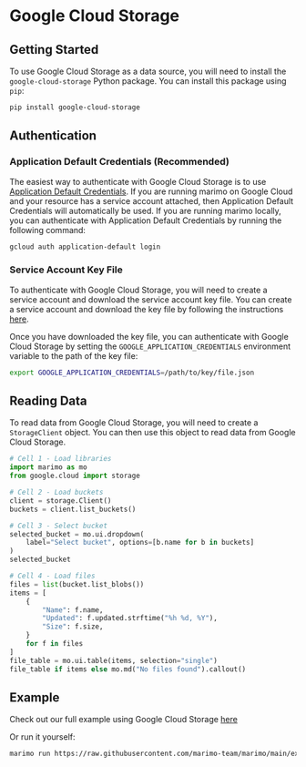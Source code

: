 # Google Cloud Storage

## Getting Started

To use Google Cloud Storage as a data source, you will need to install the `google-cloud-storage` Python package. You can install this package using `pip`:

```bash
pip install google-cloud-storage
```

## Authentication

### Application Default Credentials (Recommended)

The easiest way to authenticate with Google Cloud Storage is to use [Application Default Credentials](https://cloud.google.com/docs/authentication/production). If you are running marimo on Google Cloud and your resource has a service account attached, then Application Default Credentials will automatically be used.
If you are running marimo locally, you can authenticate with Application Default Credentials by running the following command:

```bash
gcloud auth application-default login
```

### Service Account Key File

To authenticate with Google Cloud Storage, you will need to create a service account and download the service account key file. You can create a service account and download the key file by following the instructions [here](https://cloud.google.com/iam/docs/creating-managing-service-account-keys).

Once you have downloaded the key file, you can authenticate with Google Cloud Storage by setting the `GOOGLE_APPLICATION_CREDENTIALS` environment variable to the path of the key file:

```bash
export GOOGLE_APPLICATION_CREDENTIALS=/path/to/key/file.json
```

## Reading Data

To read data from Google Cloud Storage, you will need to create a `StorageClient` object. You can then use this object to read data from Google Cloud Storage.

```python
# Cell 1 - Load libraries
import marimo as mo
from google.cloud import storage

# Cell 2 - Load buckets
client = storage.Client()
buckets = client.list_buckets()

# Cell 3 - Select bucket
selected_bucket = mo.ui.dropdown(
    label="Select bucket", options=[b.name for b in buckets]
)
selected_bucket

# Cell 4 - Load files
files = list(bucket.list_blobs())
items = [
    {
        "Name": f.name,
        "Updated": f.updated.strftime("%h %d, %Y"),
        "Size": f.size,
    }
    for f in files
]
file_table = mo.ui.table(items, selection="single")
file_table if items else mo.md("No files found").callout()
```

## Example

Check out our full example using Google Cloud Storage [here](https://github.com/marimo-team/marimo/blob/main/examples/cloud/gcp/google_cloud_storage.py)

Or run it yourself:

```bash
marimo run https://raw.githubusercontent.com/marimo-team/marimo/main/examples/cloud/gcp/google_cloud_storage.py
```
